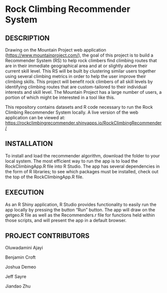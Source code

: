 # Rock Climbing Recommender System

## DESCRIPTION 

Drawing on the Mountain Project web application (https://www.mountainproject.com/), the goal of this project is to build a Recommender System (RS) to help rock climbers find climbing routes that are in their immediate geographical area and at or slightly above their current skill level. This RS will be built by clustering similar users together using several climbing metrics in order to help the user improve their climbing skills. This project will benefit rock climbers of all skill levels by identifying climbing routes that are custom-tailored to their individual interests and skill level. The Mountain Project has a large number of users, a portion of which might be interested in a tool like this. 

This repository contains datasets and R code necessary to run the Rock Climbing Recommender System locally. A live version of the web application can be viewed at: https://rockclimbingrecommender.shinyapps.io/RockClimbingRecommender/ 

## INSTALLATION

To install and load the recommender algorithm, download the folder to your local system. The most efficient way to run the app is to load the RockClimbingApp.R file into R Studio. The app has several dependencies in the form of R libraries; to see which packages must be installed, check out the top of the RockClimbingApp.R file. 

## EXECUTION 

As an R Shiny application, R Studio provides functionality to easily run the app locally by pressing the button “Run” button. The app will draw on the getgeo.R file as well as the Recommenders.r file for functions held within those scripts, and will present the app in a default browser.

## PROJECT CONTRIBUTORS
Oluwadamini Ajayi

Benjamin Croft

Joshua Demeo

Jeff Sayre

Jiandao Zhu

